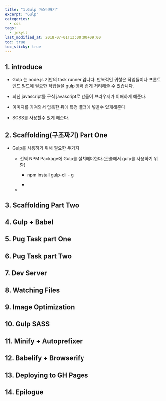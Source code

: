 ```yaml
---
title: "1.Gulp 마스터하기"
excerpt: "Gulp"
categories:
  - css
tags:
  - jekyll
last_modified_at: 2018-07-01T13:00:00+09:00
toc: true
toc_sticky: true
---
```


## 1. introduce

- Gulp 는 node.js 기반의 task runner 입니다. 반복적인 귀찮은 작업들이나 프론트엔드 빌드에 필요한 작업들을 gulp 통해 쉽게 처리해줄 수 있습니다.

- 최신 javascript를 구식 javascript로 만들어 브라우저가 이해하게 해준다.

* 이미지를 가져와서 압축한 뒤에 특정 폴더에 넣을수 있게해준다

- SCSS를 사용할수 있게 해준다.

## 2. Scaffolding(구조짜기) Part One

- Gulp를 사용하기 위해 필요한 두가지

  - 전역 NPM Package에 Gulp를 설치해야한다.(콘솔에서 gulp를 사용하기 위함)

    - npm install gulp-cli - g

    -

  -

## 3. Scaffolding Part Two

## 4. Gulp + Babel

## 5. Pug Task part One

## 6. Pug Task part Two

## 7. Dev Server

## 8. Watching Files

## 9. Image Optimization

## 10. Gulp SASS

## 11. Minify + Autoprefixer

## 12. Babelify + Browserify

## 13. Deploying to GH Pages

## 14. Epilogue
